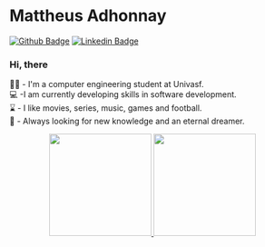 # Mattheus Adhonnay

[![Github Badge](https://img.shields.io/badge/-Github-000?style=flat-square&logo=Github&logoColor=white&link=https://github.com/adhmattheus)](https://github.com/adhmattheus)
[![Linkedin Badge](https://img.shields.io/badge/-LinkedIn-blue?style=flat-square&logo=Linkedin&logoColor=white&link=https://www.linkedin.com/in/adhmattheus/)](https://www.linkedin.com/in/adhmattheus/)


### Hi, there
👨‍🎓 - I'm a computer engineering student at Univasf. <br>
💻 -I am currently developing skills in software development.<br>
⌛ - I like movies, series, music, games and football.<br>
🚀 - Always looking for new knowledge and an eternal dreamer.

<div align="center">
  <a href="https://github.com/adhmattheus">
  <img height="180em" src="https://github-readme-stats.vercel.app/api?username=adhmattheus&show_icons=true&theme=dark&include_all_commits=true&count_private=true"/>
  <img height="180em" src="https://github-readme-stats.vercel.app/api/top-langs/?username=adhmattheus&layout=compact&langs_count=7&theme=dark"/>
</div>
